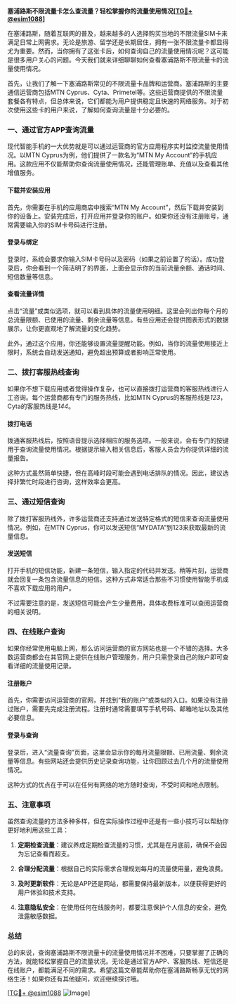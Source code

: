 **塞浦路斯不限流量卡怎么查流量？轻松掌握你的流量使用情况[[TG💪+ @esim1088](https://t.me/s/esim1088)]**

在塞浦路斯，随着互联网的普及，越来越多的人选择购买当地的不限流量SIM卡来满足日常上网需求。无论是旅游、留学还是长期居住，拥有一张不限流量卡都显得尤为重要。然而，当你拥有了这张卡后，如何查询自己的流量使用情况呢？这可能是很多用户关心的问题。今天我们就来详细聊聊如何查看塞浦路斯不限流量卡的流量使用情况。

首先，让我们了解一下塞浦路斯常见的不限流量卡品牌和运营商。塞浦路斯的主要通信运营商包括MTN Cyprus、Cyta、Primetel等。这些运营商提供的不限流量套餐各有特点，但总体来说，它们都能为用户提供稳定且快速的网络服务。对于初次使用这些卡的用户来说，了解如何查询流量是十分必要的。

### **一、通过官方APP查询流量**

现代智能手机的一大优势就是可以通过运营商的官方应用程序实时监控流量使用情况。以MTN Cyprus为例，他们提供了一款名为“MTN My Account”的手机应用。这款应用不仅能帮助你查询流量使用情况，还能管理账单、充值以及查看其他增值服务。

#### **下载并安装应用**
首先，你需要在手机的应用商店中搜索“MTN My Account”，然后下载并安装到你的设备上。安装完成后，打开应用并登录你的账户。如果你还没有注册账号，通常需要输入你的SIM卡号码进行注册。

#### **登录与绑定**
登录时，系统会要求你输入SIM卡号码以及密码（如果之前设置了的话）。成功登录后，你会看到一个简洁明了的界面，上面会显示你的当前流量余额、通话时间、短信数量等信息。

#### **查看流量详情**
点击“流量”或类似选项，就可以看到具体的流量使用明细。这里会列出你每个月的总流量限额、已使用的流量、剩余流量等信息。有些应用还会提供图表形式的数据展示，让你更直观地了解流量的变化趋势。

此外，通过这个应用，你还能够设置流量提醒功能。例如，当你的流量使用接近上限时，系统会自动发送通知，避免超出预算或者影响正常使用。

### **二、拨打客服热线查询**

如果你不想下载应用或者觉得操作复杂，也可以直接拨打运营商的客服热线进行人工咨询。每个运营商都有专门的服务热线，比如MTN Cyprus的客服热线是*123*，Cyta的客服热线是*144*。

#### **拨打电话**
拨通客服热线后，按照语音提示选择相应的服务选项。一般来说，会有专门的按键用于查询流量使用情况。根据提示输入相关信息后，客服人员会为你提供详细的流量报告。

这种方式虽然简单快捷，但在高峰时段可能会遇到电话排队的情况。因此，建议选择非繁忙时段进行咨询，这样效率会更高。

### **三、通过短信查询**

除了拨打客服热线外，许多运营商还支持通过发送特定格式的短信来查询流量使用情况。例如，在MTN Cyprus，你可以发送短信“MYDATA”到123来获取最新的流量信息。

#### **发送短信**
打开手机的短信功能，新建一条短信，输入指定的代码并发送。稍等片刻，运营商就会回复一条包含流量信息的短信。这种方式非常适合那些不习惯使用智能手机或不喜欢下载应用的用户。

不过需要注意的是，发送短信可能会产生少量费用，具体收费标准可以查阅运营商的相关说明。

### **四、在线账户查询**

如果你经常使用电脑上网，那么访问运营商的官方网站也是一个不错的选择。大多数运营商都会在其官网上提供在线账户管理服务，用户只需登录自己的账户即可查看详细的流量使用记录。

#### **注册账户**
首先，你需要访问运营商的官网，并找到“我的账户”或类似的入口。如果没有注册过账户，需要先完成注册流程。注册时通常需要填写手机号码、邮箱地址以及其他必要信息。

#### **登录与查询**
登录后，进入“流量查询”页面，这里会显示你的每月流量限额、已用流量、剩余流量等信息。有些网站还会提供历史记录查询功能，让你回顾过去几个月的流量使用情况。

这种方式的优点在于可以在任何有网络的地方随时查询，不受时间和地点限制。

### **五、注意事项**

虽然查询流量的方法多种多样，但在实际操作过程中还是有一些小技巧可以帮助你更好地利用这些工具：

1. **定期检查流量**：建议养成定期检查流量的习惯，尤其是在月底前，确保不会因为忘记查看而超支。
   
2. **合理分配流量**：根据自己的实际需求合理规划每月的流量使用量，避免浪费。

3. **及时更新软件**：无论是APP还是网站，都需要保持最新版本，以便获得更好的用户体验和技术支持。

4. **注意隐私安全**：在使用任何在线服务时，都要注意保护个人信息的安全，避免泄露敏感数据。

### **总结**

总的来说，查询塞浦路斯不限流量卡的流量使用情况并不困难，只要掌握了正确的方法，就能轻松掌握自己的流量状况。无论是通过官方APP、客服热线、短信还是在线账户，都能满足不同的需求。希望这篇文章能帮助你在塞浦路斯畅享无忧的网络生活！如果你还有其他疑问，欢迎继续探讨哦。

[[TG💪+ @esim1088](https://t.me/s/esim1088) ![Image](https://i.postimg.cc/4NQfJmqS/Snipaste-2025-05-13-00-14-12.png)]